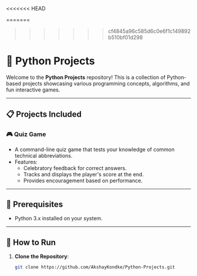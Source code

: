 <<<<<<< HEAD

=======
>>>>>>> cf4845a96c585d6c0e6f1c149892b510bf01d298
# 🐍 Python Projects

Welcome to the **Python Projects** repository! This is a collection of Python-based projects showcasing various programming concepts, algorithms, and fun interactive games.

---

## 📋 Projects Included

### 🎮 Quiz Game
- A command-line quiz game that tests your knowledge of common technical abbreviations.
- Features:
  - Celebratory feedback for correct answers.
  - Tracks and displays the player's score at the end.
  - Provides encouragement based on performance.

---

## 🔧 Prerequisites
- Python 3.x installed on your system.

---

## 🚀 How to Run
1. **Clone the Repository**:
   ```bash
   git clone https://github.com/AkshayKondke/Python-Projects.git
